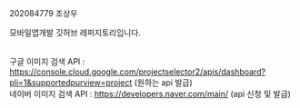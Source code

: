 202084779 조상우 <br>

모바일앱개발 깃허브 레퍼지토리입니다.<br><br>


구글 이미지 검색 API : https://console.cloud.google.com/projectselector2/apis/dashboard?pli=1&supportedpurview=project  (원하는 api 발급)<br>
네이버 이미지 검색 API : https://developers.naver.com/main/  (api 신청 및 발급)
